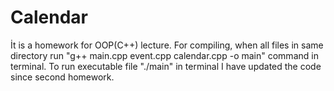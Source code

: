 # Calendar
İt is a homework for OOP(C++) lecture.
For compiling, when all files in same directory run "g++ main.cpp event.cpp calendar.cpp -o main" command in terminal.
To run executable file "./main" in terminal
I have updated the code since second homework.
